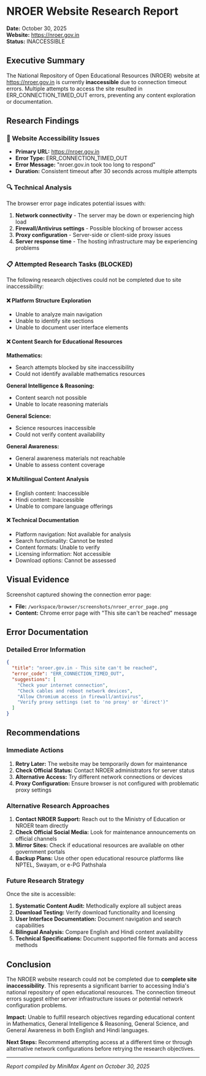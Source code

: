 # NROER Website Research Report
**Date:** October 30, 2025  
**Website:** https://nroer.gov.in  
**Status:** INACCESSIBLE

## Executive Summary

The National Repository of Open Educational Resources (NROER) website at https://nroer.gov.in is currently **inaccessible** due to connection timeout errors. Multiple attempts to access the site resulted in ERR_CONNECTION_TIMED_OUT errors, preventing any content exploration or documentation.

## Research Findings

### 🚫 Website Accessibility Issues
- **Primary URL:** https://nroer.gov.in
- **Error Type:** ERR_CONNECTION_TIMED_OUT
- **Error Message:** "nroer.gov.in took too long to respond"
- **Duration:** Consistent timeout after 30 seconds across multiple attempts

### 🔍 Technical Analysis
The browser error page indicates potential issues with:
1. **Network connectivity** - The server may be down or experiencing high load
2. **Firewall/Antivirus settings** - Possible blocking of browser access
3. **Proxy configuration** - Server-side or client-side proxy issues
4. **Server response time** - The hosting infrastructure may be experiencing problems

### 📋 Attempted Research Tasks (BLOCKED)
The following research objectives could not be completed due to site inaccessibility:

#### ❌ Platform Structure Exploration
- Unable to analyze main navigation
- Unable to identify site sections
- Unable to document user interface elements

#### ❌ Content Search for Educational Resources
**Mathematics:**
- Search attempts blocked by site inaccessibility
- Could not identify available mathematics resources

**General Intelligence & Reasoning:**
- Content search not possible
- Unable to locate reasoning materials

**General Science:**
- Science resources inaccessible
- Could not verify content availability

**General Awareness:**
- General awareness materials not reachable
- Unable to assess content coverage

#### ❌ Multilingual Content Analysis
- English content: Inaccessible
- Hindi content: Inaccessible
- Unable to compare language offerings

#### ❌ Technical Documentation
- Platform navigation: Not available for analysis
- Search functionality: Cannot be tested
- Content formats: Unable to verify
- Licensing information: Not accessible
- Download options: Cannot be assessed

## Visual Evidence

Screenshot captured showing the connection error page:
- **File:** `/workspace/browser/screenshots/nroer_error_page.png`
- **Content:** Chrome error page with "This site can't be reached" message

## Error Documentation

### Detailed Error Information
```json
{
  "title": "nroer.gov.in - This site can't be reached",
  "error_code": "ERR_CONNECTION_TIMED_OUT",
  "suggestions": [
    "Check your internet connection",
    "Check cables and reboot network devices", 
    "Allow Chromium access in firewall/antivirus",
    "Verify proxy settings (set to 'no proxy' or 'direct')"
  ]
}
```

## Recommendations

### Immediate Actions
1. **Retry Later:** The website may be temporarily down for maintenance
2. **Check Official Status:** Contact NROER administrators for server status
3. **Alternative Access:** Try different network connections or devices
4. **Proxy Configuration:** Ensure browser is not configured with problematic proxy settings

### Alternative Research Approaches
1. **Contact NROER Support:** Reach out to the Ministry of Education or NROER team directly
2. **Check Official Social Media:** Look for maintenance announcements on official channels
3. **Mirror Sites:** Check if educational resources are available on other government portals
4. **Backup Plans:** Use other open educational resource platforms like NPTEL, Swayam, or e-PG Pathshala

### Future Research Strategy
Once the site is accessible:
1. **Systematic Content Audit:** Methodically explore all subject areas
2. **Download Testing:** Verify download functionality and licensing
3. **User Interface Documentation:** Document navigation and search capabilities
4. **Bilingual Analysis:** Compare English and Hindi content availability
5. **Technical Specifications:** Document supported file formats and access methods

## Conclusion

The NROER website research could not be completed due to **complete site inaccessibility**. This represents a significant barrier to accessing India's national repository of open educational resources. The connection timeout errors suggest either server infrastructure issues or potential network configuration problems.

**Impact:** Unable to fulfill research objectives regarding educational content in Mathematics, General Intelligence & Reasoning, General Science, and General Awareness in both English and Hindi languages.

**Next Steps:** Recommend attempting access at a different time or through alternative network configurations before retrying the research objectives.

---
*Report compiled by MiniMax Agent on October 30, 2025*